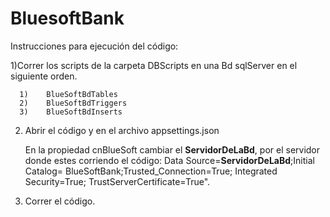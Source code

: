 # BluesoftBank

Instrucciones para ejecución del código:

1)Correr los scripts de la carpeta DBScripts en una Bd sqlServer en el siguiente orden.

      1)	BlueSoftBdTables
      2)	BlueSoftBdTriggers
      3)	BlueSoftBdInserts

	
2)	Abrir el código y en el archivo appsettings.json

	  En la propiedad cnBlueSoft cambiar el **ServidorDeLaBd**, por el servidor donde estes corriendo el código:
    Data Source=**ServidorDeLaBd**;Initial Catalog= BlueSoftBank;Trusted_Connection=True; Integrated Security=True; TrustServerCertificate=True".

3)	Correr el código.


